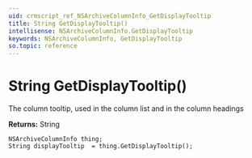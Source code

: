 ```yaml
---
uid: crmscript_ref_NSArchiveColumnInfo_GetDisplayTooltip
title: String GetDisplayTooltip()
intellisense: NSArchiveColumnInfo.GetDisplayTooltip
keywords: NSArchiveColumnInfo, GetDisplayTooltip
so.topic: reference
---
```


# String GetDisplayTooltip()

The column tooltip, used in the column list and in the column headings

**Returns:** String

```crmscript
NSArchiveColumnInfo thing;
String displayTooltip  = thing.GetDisplayTooltip();
```

